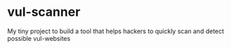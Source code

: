 # vul-scanner
My tiny project to build a tool that helps hackers to quickly scan and detect possible vul-websites
